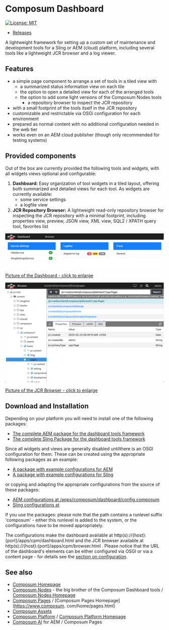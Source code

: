 # Composum Dashboard

[![License: MIT](https://img.shields.io/badge/License-MIT-yellow.svg)](https://opensource.org/licenses/MIT)

- [Releases](https://github.com/ist-dresden/composum-dashboard/releases)

A lightweight framework for setting up a custom set of maintenance and development tools for a Sling or AEM (cloud) 
platform, including several tools like a lightweight JCR browser and a log viewer. 

## Features

- a simple page component to arrange a set of tools in a tiled view with
    - a summarized status information view on each tile
    - the option to open a detailed view for each of the arranged tools
    - the option to add some light versions of the Composum Nodes tools
        - a repository browser to inspect the JCR repository
- with a small footprint of the tools itself in the JCR repository
- customizable and restrictable via OSGi configuration for each environment
- prepared as normal content with no additional configuration needed in the web tier
- works even on an AEM cloud publisher (though only recommended for testing systems)

## Provided components

Out of the box are currently provided the following tools and widgets, with all widgets views optional and configurable:

1. **Dashboard:** Easy organization of tool widgets in a tiled layout, offering both summarized and detailed views for each tool. As widgets are currently available:
   - some service settings
   - a logfile view
2. **JCR Repository Browser:** A lightweight read-only repository browser for inspecting the JCR repository with a minimal footprint, including properties view, preview, JSON view, XML view, SQL2 / XPATH query tool, favorites list

[![Image of the Dashboard](image/Dashboard.thumb.png)](image/Dashboard.png)

[Picture of the Dashboard - click to enlarge](image/Dashboard.png)

[![Image of the JCR Browser](image/JcrBrowser.thumb.png)](image/JcrBrowser.png)

[Picture of the JCR Browser - click to enlarge](image/JcrBrowser.png)

## Download and Installation

Depending on your platform you will need to install one of the following packages:

- [The complete AEM package for the dashboard tools framework](https://central.sonatype.com/artifact/com.composum.dashboard/composum-dashboard-aem)
- [The complete Sling Package for the dashboard tools framework](https://central.sonatype.com/artifact/com.composum.dashboard/composum-dashboard-sling)

Since all widgets and views are generally disabled untilthere is an OSGI configuration for them. These 
can be created using the appropriate following packages as an example:

- [A package with example configurations for AEM](https://central.sonatype.com/artifact/com.composum.dashboard/composum-dashboard-aem-osgi-config/1.2.14)
- [A package with example configurations for Sling](https://central.sonatype.com/artifact/com.composum.dashboard/composum-dashboard-sling-osgi-config/1.2.14)

or copying and adapting the appropriate configurations from the source of these packages:

- [AEM configurations at /apps/composum/dashboard/config.composum](https://github.com/ist-dresden/composum-dashboard/tree/develop/aem/config/src/main/content/jcr_root/apps/composum/dashboard/config.composum)
- [Sling configurations at ](https://github.com/ist-dresden/composum-dashboard/tree/develop/sling/config/src/main/content/jcr_root/apps/composum/dashboard/config.composum)

If you use the packages: please note that the path contains a runlevel suffix 'composum' - either this runlevel is 
added to the system, or the configurations have to be moved appropriately.

The configurations make the dashboard available at http(s)://{host}:{port}/apps/cpm/dashboard.html and the JCR browser 
available at http(s)://{host}:{port}/apps/cpm/browser.html . 
Please notice that the URL of the dashboard's elements can 
be either configured via OSGI or via a content page - for details see the [section on configuration](configuration.md).


## See also

* [Composum Homepage](https://www.composum.com/home.html)
* [Composum Nodes](https://github.com/ist-dresden/composum-nodes) - the big brother of the Composum Dashboard tools 
  / [Composum Nodes Homepage](https://www.composum.com/home/nodes.html)
* [Composum Pages](https://github.com/ist-dresden/composum-pages) / [Composum Pages Homepage](https://www.composum.
  com/home/pages.html)
* [Composum Assets](https://github.com/ist-dresden/composum-assets)
* [Composum Platform](https://github.com/ist-dresden/composum-platform) 
  / [Composum Platform Homepage](https://www.composum.com/home.html)
* [Composum AI](https://ist-dresden.github.io/composum-AI/) for AEM / Composum Pages

